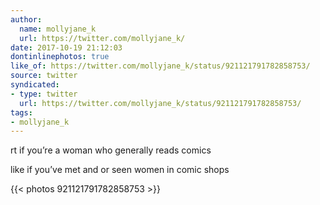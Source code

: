 ```yaml
---
author:
  name: mollyjane_k
  url: https://twitter.com/mollyjane_k/
date: 2017-10-19 21:12:03
dontinlinephotos: true
like_of: https://twitter.com/mollyjane_k/status/921121791782858753/
source: twitter
syndicated:
- type: twitter
  url: https://twitter.com/mollyjane_k/status/921121791782858753/
tags:
- mollyjane_k
---
```


rt if you’re a woman who generally reads comics

like if you’ve met and or seen women in comic shops 

{{< photos 921121791782858753 >}}